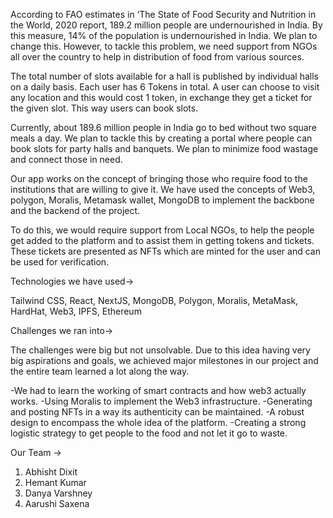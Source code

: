 According to FAO estimates in ‘The State of Food Security and Nutrition in the World, 2020 report, 189.2 million people are undernourished in India. By this measure, 14% of the population is undernourished in India. We plan to change this. However, to tackle this problem, we need support from NGOs all over the country to help in distribution of food from various sources.

The total number of slots available for a hall is published by individual halls on a daily basis. Each user has 6 Tokens in total. A user can choose to visit any location and this would cost 1 token, in exchange they get a ticket for the given slot. This way users can book slots.

Currently, about 189.6 million people in India go to bed without two square meals a day. We plan to tackle this by creating a portal where people can book slots for party halls and banquets. We plan to minimize food wastage and connect those in need.

Our app works on the concept of bringing those who require food to the institutions that are willing to give it. We have used the concepts of Web3, polygon, Moralis, Metamask wallet, MongoDB to implement the backbone and the backend of the project.

To do this, we would require support from Local NGOs, to help the people get added to the platform and to assist them in getting tokens and tickets. These tickets are presented as NFTs which are minted for the user and can be used for verification.

Technologies we have used->

Tailwind CSS, React, NextJS, MongoDB, Polygon, Moralis, MetaMask, HardHat, Web3, IPFS, Ethereum

Challenges we ran into->

The challenges were big but not unsolvable. Due to this idea having very big aspirations and goals, we achieved major milestones in our project and the entire team learned a lot along the way.

-We had to learn the working of smart contracts and how web3 actually works.
-Using Moralis to implement the Web3 infrastructure.
-Generating and posting NFTs in a way its authenticity can be maintained.
-A robust design to encompass the whole idea of the platform.
-Creating a strong logistic strategy to get people to the food and not let it go to waste.

Our Team ->
1. Abhisht Dixit
2. Hemant Kumar
3. Danya Varshney
4. Aarushi Saxena
